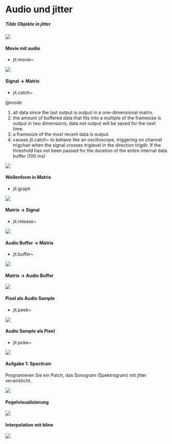 # Audio und jitter

##### Tilde Objekte in jitter
![](K6/1.png)

#### Movie mit audio

- jit.movie~

![](K6/2.png)

#### Signal -> Matrix

- jit.catch~

@mode   
1. all data since the last output is output in a one-dimensional matrix.   
2. the amount of buffered data that fits into a multiple of the framesize is output in two dimensions; data not output will be saved for the next time.  
3. a framesize of the most recent data is output.  
4. causes jit.catch~ to behave like an oscilloscope, triggering on channel trigchan when the signal crosses triglevel in the direction trigdir. If the threshold has not been passed for the duration of the entire internal data buffer (100 ms)  
 
![](K6/3.png)

#### Wellenform in Matrix

- jit.graph  

![](K6/4.png)

#### Matrix -> Signal

- jit.release~

![](K6/5.png)

#### Audio Buffer -> Matrix

- jit.buffer~  

![](K6/6.png)

#### Matrix -> Audio Buffer

![](K6/7.png)

#### Pixel als Audio Sample

- jit.peek~  

![](K6/8.png)

#### Audio Sample als Pixel

- jit.poke~  

![](K6/9.png)

#### Aufgabe 1: Spectrum 

Programieren Sie ein Patch, das Sonogram (Spektrogram) mit jitter verwirklicht.

![](K6/aufgabe1.gif)

#### Pegelvisualisierung 

![](K6/10.png)

#### Interpolation mit bline 

![](K6/11.png)


